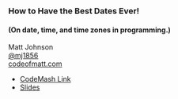 ### How to Have the Best Dates Ever!
####  (On date, time, and time zones in programming.)

Matt Johnson  
[@mj1856](http://twitter.com/mj1856)  
[codeofmatt.com](http://codeofmatt.com)

- [CodeMash Link](http://www.codemash.org/session/how-to-have-the-best-dates-ever-on-date-time-and-time-zones-in-programming/)
- [Slides](http://codeofmatt.com/content/images/best-dates-ever.pdf)
